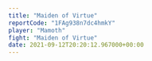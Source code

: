 ```yaml
---
title: "Maiden of Virtue"
reportCode: "1FAg938n7dc4hmkY"
player: "Mamoth"
fight: "Maiden of Virtue"
date: 2021-09-12T20:20:12.967000+00:00
---
```

